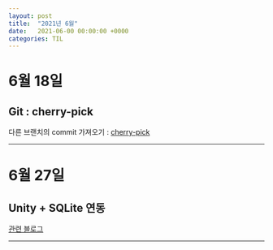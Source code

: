 ```yaml
---
layout: post
title:  "2021년 6월"
date:   2021-06-00 00:00:00 +0000
categories: TIL
---
```

# 6월 18일
## Git : cherry-pick
다른 브랜치의 commit 가져오기 : [cherry-pick](https://backlog.com/git-tutorial/kr/stepup/stepup7_4.html)

---

# 6월 27일
## Unity + SQLite 연동
[관련 블로그](https://mungto.tistory.com/253)

---


